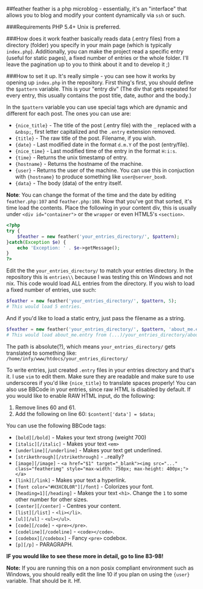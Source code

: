 ##feather
feather is a php microblog - essentially, it's an "interface" that allows you to blog and modify your content dynamically via `ssh` or such.

###Requirements
PHP 5.4+
Unix is preferred.

###How does it work
feather basically reads data (.entry files) from a directory (folder) you specify in your main page (which is typically `index.php`).
Additionally, you can make the project read a specific entry (useful for static pages), a fixed number of entries or the whole folder.
I'll leave the pagination up to you to think about it and to develop it ;)

###How to set it up.
It's really simple - you can see how it works by opening up `index.php` in the repository.
First thing's first, you should define the `$pattern` variable. This is your "entry div" (The div that gets repeated for every entry, this usually contains the post title, date, author and the body.)


In the `$pattern` variable you can use special tags which are dynamic and different for each post. The ones you can use are:
* `{nice_title}` - The title of the post (.entry file) with the `_` replaced with a `&nbsp;`, first letter capitalized and the `.entry` extension removed.
* `{title}` - The raw title of the post. Filename, if you wish.
* `{date}` - Last modified date in the format `d.m.Y` of the post (entry/file).
* `{nice_time}` - Last modified time of the entry in the format `H:i:s`.
* `{time}` - Returns the unix timestamp of entry.
* `{hostname}` - Returns the hostname of the machine.
* `{user}` - Returns the user of the machine. You can use this in conjuction with `{hostname}` to produce something like `user@server_box0`.
* `{data}` - The body (data) of the entry itself.


**Note**: You can change the format of the time and the date by editing `feather.php:107` and `feather.php:108`.
Now that you've got that sorted, it's time load the contents. Place the following in your content div, this is usually under `<div id="container">` or the `wrapper` or even HTML5's `<section>`.


```php
<?php
try {
    $feather = new feather('your_entries_directory/', $pattern);
}catch(Exception $e) {
    echo 'Exception: ' . $e->getMessage();
}
?>
```

Edit the the `your_entries_directory/` to match your entries directory. In the repository this is `entries\\` because I was testing this on Windows and not nix.
This code would load ALL entries from the directory. If you wish to load a fixed number of entries, use such:

```php
$feather = new feather('your_entries_directory/', $pattern, 5);
# This would load 5 entries.
```

And if you'd like to load a static entry, just pass the filename as a string.

```php
$feather = new feather('your_entries_directory/', $pattern, 'about_me.entry');
# This would load about_me.entry from (...)/your_entries_directory/about_me.entry
```

The path is absolute(?), which means `your_entries_directory/` gets translated to something like:
`/home/infy/www/htdocs/your_entries_directory/`


To write entries, just created `.entry` files in your entries directory and that's it. I use `vim` to edit them. Make sure they are readable and make sure to use underscores if you'd like `{nice_title}`  to translate spaces properly!
You can also use BBCode in your entries, since raw HTML is disabled by default. If you would like to enable RAW HTML input, do the following:

1. Remove lines 60 and 61.
2. Add the following on line 60: `$content['data'] = $data;`

You can use the following BBCode tags:

* `[bold][/bold]` - Makes your text strong (weight 700)
* `[italic][/italic]` - Makes your text `<em>`
* `[underline][/underline]` - Makes your text get underlined.
* `[strikethrough][/strikethrough]` - ..really?
* `[image][/image]` - `<a href="$1" target="_blank"><img src="..." class="featherimg" style="max-width: 750px; max-height: 400px;"></a>`
* `[link][/link]` - Makes your text a hyperlink.
* `[font color="#H3XC0L0R"][/font]` - Colorizes your font.
* `[heading=1][/heading]` - Makes your text `<h1>`. Change the `1` to some other number for other sizes.
* `[center][/center]` - Centres your content.
* `[list][/list]` - `<li></li>`.
* `[ul][/ul]` - `<ul></ul>`.
* `[code][/code]` - `<pre></pre>`.
* `[codeline][/codeline]` - `<code></code>`.
* `[codebox][/codebox]` - Fancy `<pre>` codebox.
* `[p][/p]` - PARAGRAPH.

**IF you would like to see these more in detail, go to line 83-98!**

**Note:** If you are running this on a non posix compliant environment such as Windows, you should really edit the line 10 if you plan on using the `{user}` variable.
That should be it. Hf.